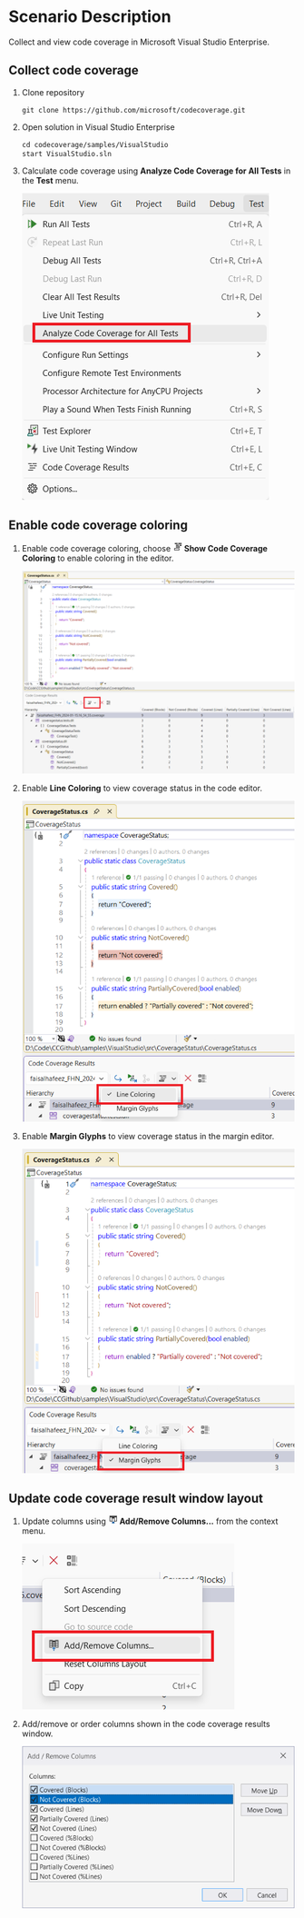 # Scenario Description

Collect and view code coverage in Microsoft Visual Studio Enterprise.

## Collect code coverage

1. Clone repository

    ```shell
    git clone https://github.com/microsoft/codecoverage.git
    ```

2. Open solution in Visual Studio Enterprise

    ```shell
    cd codecoverage/samples/VisualStudio
    start VisualStudio.sln
    ```

3. Calculate code coverage using **Analyze Code Coverage for All Tests** in the **Test** menu.

    ![alt text](analyze-codecoverage.png "Test menu with Analyze Code Coverage for All Tests command.")

## Enable code coverage coloring

1. Enable code coverage coloring, choose ![enable code coverage coloring](../../media/code-coverage.png) **Show Code Coverage Coloring** to enable coloring in the editor.

    ![Enable Code Coverage Coloring in Visual Studio](enable-coloring.png "Enable Code Coverage Coloring in Visual Studio.")

2. Enable **Line Coloring** to view coverage status in the code editor.

    ![Show Code Coverage Coloring in the code editor](line-coloring.png "Show Code Coverage Coloring in the code editor.")

3. Enable **Margin Glyphs** to view coverage status in the margin editor.

    ![Show Code Coverage Coloring in the margin editor](margin-glyphs.png "Show Code Coverage Coloring in the margin editor.")

## Update code coverage result window layout

1. Update columns using ![](../../media/add-remove-columns.png) **Add/Remove Columns...** from the context menu.

    ![Add remove columns context menu](add-remove-columns-menu.png)

2. Add/remove or order columns shown in the code coverage results window.

    ![Columns selector window](columns-window.png)
